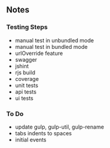 ## Notes

### Testing Steps

* manual test in unbundled mode
* manual test in bundled mode
* urlOverride feature
* swagger
* jshint
* rjs build
* coverage
* unit tests
* api tests
* ui tests

### To Do

* update gulp, gulp-util, gulp-rename
* tabs indents to spaces
* initial events
